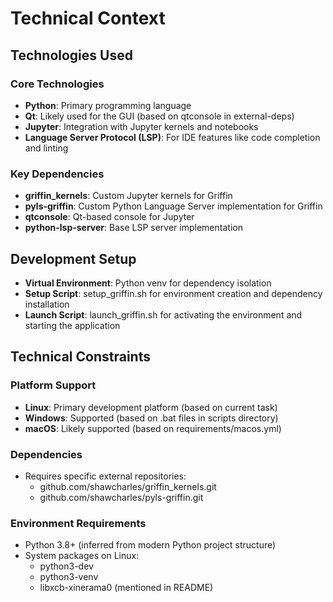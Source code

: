 # Technical Context

## Technologies Used

### Core Technologies
- **Python**: Primary programming language
- **Qt**: Likely used for the GUI (based on qtconsole in external-deps)
- **Jupyter**: Integration with Jupyter kernels and notebooks
- **Language Server Protocol (LSP)**: For IDE features like code completion and linting

### Key Dependencies
- **griffin_kernels**: Custom Jupyter kernels for Griffin
- **pyls-griffin**: Custom Python Language Server implementation for Griffin
- **qtconsole**: Qt-based console for Jupyter
- **python-lsp-server**: Base LSP server implementation

## Development Setup
- **Virtual Environment**: Python venv for dependency isolation
- **Setup Script**: setup_griffin.sh for environment creation and dependency installation
- **Launch Script**: launch_griffin.sh for activating the environment and starting the application

## Technical Constraints

### Platform Support
- **Linux**: Primary development platform (based on current task)
- **Windows**: Supported (based on .bat files in scripts directory)
- **macOS**: Likely supported (based on requirements/macos.yml)

### Dependencies
- Requires specific external repositories:
  - github.com/shawcharles/griffin_kernels.git
  - github.com/shawcharles/pyls-griffin.git

### Environment Requirements
- Python 3.8+ (inferred from modern Python project structure)
- System packages on Linux:
  - python3-dev
  - python3-venv
  - libxcb-xinerama0 (mentioned in README)
